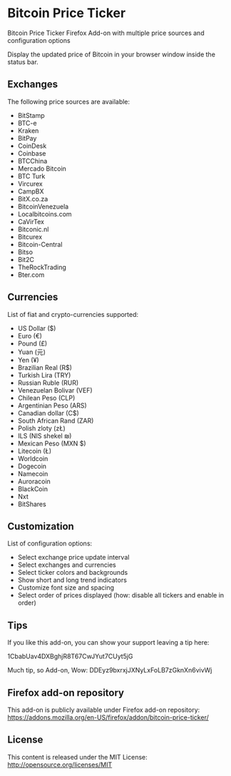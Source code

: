 Bitcoin Price Ticker
====================

Bitcoin Price Ticker Firefox Add-on with multiple price sources and configuration options

Display the updated price of Bitcoin in your browser window inside the status bar.


Exchanges
---------
The following price sources are available:
- BitStamp
- BTC-e
- Kraken
- BitPay
- CoinDesk
- Coinbase
- BTCChina
- Mercado Bitcoin
- BTC Turk
- Vircurex
- CampBX
- BitX.co.za
- BitcoinVenezuela
- Localbitcoins.com
- CaVirTex
- Bitconic.nl
- Bitcurex
- Bitcoin-Central
- Bitso
- Bit2C
- TheRockTrading
- Bter.com


Currencies
----------
List of fiat and crypto-currencies supported:
- US Dollar ($)
- Euro (€)
- Pound (£)
- Yuan (元)
- Yen (¥)
- Brazilian Real (R$)
- Turkish Lira (TRY)
- Russian Ruble (RUR)
- Venezuelan Bolivar (VEF)
- Chilean Peso (CLP)
- Argentinian Peso (ARS)
- Canadian dollar (C$)
- South African Rand (ZAR)
- Polish zloty (zŁ)
- ILS (NIS shekel ₪)
- Mexican Peso (MXN $)
- Litecoin (Ł)
- Worldcoin
- Dogecoin
- Namecoin
- Auroracoin
- BlackCoin
- Nxt
- BitShares


Customization
-------------
List of configuration options:
- Select exchange price update interval
- Select exchanges and currencies
- Select ticker colors and backgrounds
- Show short and long trend indicators
- Customize font size and spacing
- Select order of prices displayed (how: disable all tickers and enable in order)


Tips
------
If you like this add-on, you can show your support leaving a tip here:

1CbabUav4DXBghjR8T67CwJYut7CUyt5jG

Much tip, so Add-on, Wow: DDEyz9bxrxjJXNyLxFoLB7zGknXn6vivWj


Firefox add-on repository
-------------------------
This add-on is publicly available under Firefox add-on repository:
https://addons.mozilla.org/en-US/firefox/addon/bitcoin-price-ticker/


License
-------
This content is released under the MIT License: http://opensource.org/licenses/MIT
